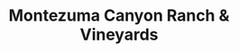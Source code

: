 ---
title: "Montezuma Canyon Ranch & Vineyards"
url: /monticello/montezuma-canyon-ranch-und-vineyards/
shop: Wein
---